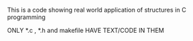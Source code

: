 This is a code showing real world application of structures in C programming

ONLY *.c , *.h and makefile HAVE TEXT/CODE IN THEM
